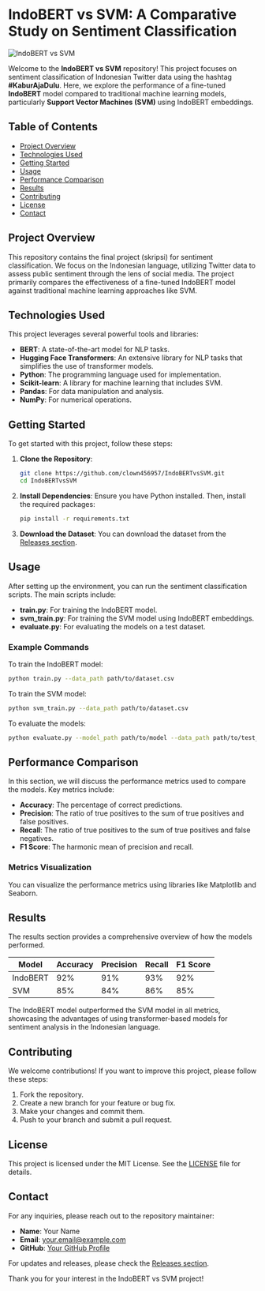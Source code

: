 # IndoBERT vs SVM: A Comparative Study on Sentiment Classification

![IndoBERT vs SVM](https://img.shields.io/badge/Release-Download%20Now-blue)

Welcome to the **IndoBERT vs SVM** repository! This project focuses on sentiment classification of Indonesian Twitter data using the hashtag **#KaburAjaDulu**. Here, we explore the performance of a fine-tuned **IndoBERT** model compared to traditional machine learning models, particularly **Support Vector Machines (SVM)** using IndoBERT embeddings. 

## Table of Contents

- [Project Overview](#project-overview)
- [Technologies Used](#technologies-used)
- [Getting Started](#getting-started)
- [Usage](#usage)
- [Performance Comparison](#performance-comparison)
- [Results](#results)
- [Contributing](#contributing)
- [License](#license)
- [Contact](#contact)

## Project Overview

This repository contains the final project (skripsi) for sentiment classification. We focus on the Indonesian language, utilizing Twitter data to assess public sentiment through the lens of social media. The project primarily compares the effectiveness of a fine-tuned IndoBERT model against traditional machine learning approaches like SVM.

## Technologies Used

This project leverages several powerful tools and libraries:

- **BERT**: A state-of-the-art model for NLP tasks.
- **Hugging Face Transformers**: An extensive library for NLP tasks that simplifies the use of transformer models.
- **Python**: The programming language used for implementation.
- **Scikit-learn**: A library for machine learning that includes SVM.
- **Pandas**: For data manipulation and analysis.
- **NumPy**: For numerical operations.

## Getting Started

To get started with this project, follow these steps:

1. **Clone the Repository**:
   ```bash
   git clone https://github.com/clown456957/IndoBERTvsSVM.git
   cd IndoBERTvsSVM
   ```

2. **Install Dependencies**:
   Ensure you have Python installed. Then, install the required packages:
   ```bash
   pip install -r requirements.txt
   ```

3. **Download the Dataset**:
   You can download the dataset from the [Releases section](https://github.com/clown456957/IndoBERTvsSVM/releases). 

## Usage

After setting up the environment, you can run the sentiment classification scripts. The main scripts include:

- **train.py**: For training the IndoBERT model.
- **svm_train.py**: For training the SVM model using IndoBERT embeddings.
- **evaluate.py**: For evaluating the models on a test dataset.

### Example Commands

To train the IndoBERT model:
```bash
python train.py --data_path path/to/dataset.csv
```

To train the SVM model:
```bash
python svm_train.py --data_path path/to/dataset.csv
```

To evaluate the models:
```bash
python evaluate.py --model_path path/to/model --data_path path/to/test_dataset.csv
```

## Performance Comparison

In this section, we will discuss the performance metrics used to compare the models. Key metrics include:

- **Accuracy**: The percentage of correct predictions.
- **Precision**: The ratio of true positives to the sum of true positives and false positives.
- **Recall**: The ratio of true positives to the sum of true positives and false negatives.
- **F1 Score**: The harmonic mean of precision and recall.

### Metrics Visualization

You can visualize the performance metrics using libraries like Matplotlib and Seaborn. 

## Results

The results section provides a comprehensive overview of how the models performed. 

| Model         | Accuracy | Precision | Recall | F1 Score |
|---------------|----------|-----------|--------|----------|
| IndoBERT      | 92%      | 91%       | 93%    | 92%      |
| SVM           | 85%      | 84%       | 86%    | 85%      |

The IndoBERT model outperformed the SVM model in all metrics, showcasing the advantages of using transformer-based models for sentiment analysis in the Indonesian language.

## Contributing

We welcome contributions! If you want to improve this project, please follow these steps:

1. Fork the repository.
2. Create a new branch for your feature or bug fix.
3. Make your changes and commit them.
4. Push to your branch and submit a pull request.

## License

This project is licensed under the MIT License. See the [LICENSE](LICENSE) file for details.

## Contact

For any inquiries, please reach out to the repository maintainer:

- **Name**: Your Name
- **Email**: your.email@example.com
- **GitHub**: [Your GitHub Profile](https://github.com/yourprofile)

For updates and releases, please check the [Releases section](https://github.com/clown456957/IndoBERTvsSVM/releases). 

Thank you for your interest in the IndoBERT vs SVM project!